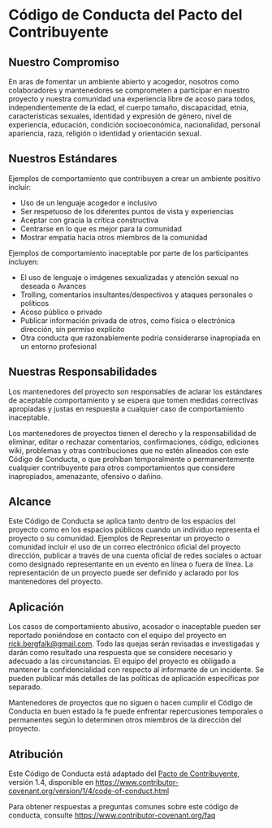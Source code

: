 # Código de Conducta del Pacto del Contribuyente

## Nuestro Compromiso

En aras de fomentar un ambiente abierto y acogedor, nosotros como
colaboradores y mantenedores se comprometen a participar en nuestro proyecto y
nuestra comunidad una experiencia libre de acoso para todos, independientemente de la edad, el cuerpo
tamaño, discapacidad, etnia, características sexuales, identidad y expresión de género,
nivel de experiencia, educación, condición socioeconómica, nacionalidad, personal
apariencia, raza, religión o identidad y orientación sexual.

## Nuestros Estándares

Ejemplos de comportamiento que contribuyen a crear un ambiente positivo
incluír:

*   Uso de un lenguaje acogedor e inclusivo
*   Ser respetuoso de los diferentes puntos de vista y experiencias
*   Aceptar con gracia la crítica constructiva
*   Centrarse en lo que es mejor para la comunidad
*   Mostrar empatía hacia otros miembros de la comunidad

Ejemplos de comportamiento inaceptable por parte de los participantes incluyen:

*   El uso de lenguaje o imágenes sexualizadas y atención sexual no deseada o
    Avances
*   Trolling, comentarios insultantes/despectivos y ataques personales o políticos
*   Acoso público o privado
*   Publicar información privada de otros, como física o electrónica
    dirección, sin permiso explícito
*   Otra conducta que razonablemente podría considerarse inapropiada en un
    entorno profesional

## Nuestras Responsabilidades

Los mantenedores del proyecto son responsables de aclarar los estándares de aceptable
comportamiento y se espera que tomen medidas correctivas apropiadas y justas en
respuesta a cualquier caso de comportamiento inaceptable.

Los mantenedores de proyectos tienen el derecho y la responsabilidad de eliminar, editar o
rechazar comentarios, confirmaciones, código, ediciones wiki, problemas y otras contribuciones
que no estén alineados con este Código de Conducta, o que prohíban temporalmente o
permanentemente cualquier contribuyente para otros comportamientos que considere inapropiados,
amenazante, ofensivo o dañino.

## Alcance

Este Código de Conducta se aplica tanto dentro de los espacios del proyecto como en los espacios públicos
cuando un individuo representa el proyecto o su comunidad. Ejemplos de
Representar un proyecto o comunidad incluir el uso de un correo electrónico oficial del proyecto
dirección, publicar a través de una cuenta oficial de redes sociales o actuar como designado
representante en un evento en línea o fuera de línea. La representación de un proyecto puede ser
definido y aclarado por los mantenedores del proyecto.

## Aplicación

Los casos de comportamiento abusivo, acosador o inaceptable pueden ser
reportado poniéndose en contacto con el equipo del proyecto en rick.bergfalk@gmail.com. Todo
las quejas serán revisadas e investigadas y darán como resultado una respuesta que
se considere necesario y adecuado a las circunstancias. El equipo del proyecto es
obligado a mantener la confidencialidad con respecto al informante de un incidente.
Se pueden publicar más detalles de las políticas de aplicación específicas por separado.

Mantenedores de proyectos que no siguen o hacen cumplir el Código de Conducta en buen estado
la fe puede enfrentar repercusiones temporales o permanentes según lo determinen otros
miembros de la dirección del proyecto.

## Atribución

Este Código de Conducta está adaptado del [Pacto de Contribuyente][homepage], versión 1.4,
disponible en https://www.contributor-covenant.org/version/1/4/code-of-conduct.html

[homepage]: https://www.contributor-covenant.org

Para obtener respuestas a preguntas comunes sobre este código de conducta, consulte
https://www.contributor-covenant.org/faq
